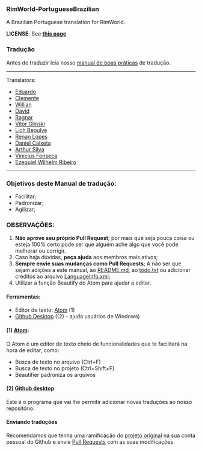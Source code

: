 ### RimWorld-PortugueseBrazilian
A Brazilian Portuguese translation for RimWorld.

**LICENSE**: See **[this page](http://ludeon.com/forums/index.php?topic=2933.0)**

### Tradução
Antes de traduzir leia nosso [manual de boas práticas](https://github.com/Ludeon/RimWorld-PortugueseBrazilian/blob/master/boasPraticas.md) de tradução.

------------------------
Translators:
- [Eduardo](https://github.com/eduardo0619)
- [Clemente](https://github.com/ClemensXV)
- [Willian](https://github.com/Srlimao)
- [David](https://github.com/Zer0Gaming)
- [Ragnar](https://github.com/RagnarLothbroke)
- [Vitor Glinski](https://github.com/VitorGlinski)
- [Lich Beoulve](https://github.com/lichbeoulve)
- [Renan Lopes](https://github.com/renan905)
- [Daniel Caixeta](https://github.com/DanielCXT)
- [Arthur Silva](https://github.com/ArxdSilva)
- [Vinícius Fonseca](https://github.com/vinnysoft)
- [Ezequiel Wilhelm Ribeiro](https://github.com/Firty)

-------------------------

### Objetivos deste Manual de tradução:
- Facilitar;
- Padronizar;
- Agilizar;

### OBSERVAÇÕES:
1. **Não aprove seu próprio Pull Request**; por mais que seja pouca coisa ou esteja 100% certo pode ser que alguém ache algo que você pode melhorar ou corrigir.
2. Caso haja dúvidas, **peça ajuda** aos membros mais ativos;
3. **Sempre envie suas mudanças como Pull Requests**; A não ser que sejam adições a este manual, ao [README.md](https://github.com/Ludeon/RimWorld-PortugueseBrazilian/blob/master/README.md), ao [todo.txt](https://github.com/Ludeon/RimWorld-PortugueseBrazilian/blob/master/todo.txt) ou adicionar créditos ao arquivo [LanguageInfo.xml](https://github.com/Ludeon/RimWorld-PortugueseBrazilian/blob/master/LanguageInfo.xml);
4. Utilizar a função Beautify do Atom para ajudar a editar.

#### Ferramentas:
- Editor de texto: [Atom](https://atom.io) (1)
- [Github Desktop](https://desktop.github.com/) ((2) - ajuda usuários de Windows)

#### (1) [Atom](https://atom.io):
O Atom é um editor de texto cheio de funcionalidades que te facilitará na hora de editar, como:
- Busca de texto no arquivo (Ctrl+F)
- Busca de texto no projeto (Ctrl+Shift+F)
- Beautifier padroniza os arquivos

#### (2) [Github desktop](https://desktop.github.com/)
Este é o programa que vai lhe permitir adicionar novas traduções ao nosso repositório.

#### Enviando traduções
Recomendamos que tenha uma ramificação do [projeto original](https://github.com/Ludeon/RimWorld-PortugueseBrazilian) na sua conta pessoal do Github e envie [Pull Requests](https://github.com/Ludeon/RimWorld-PortugueseBrazilian/pulls) com as suas modificações.